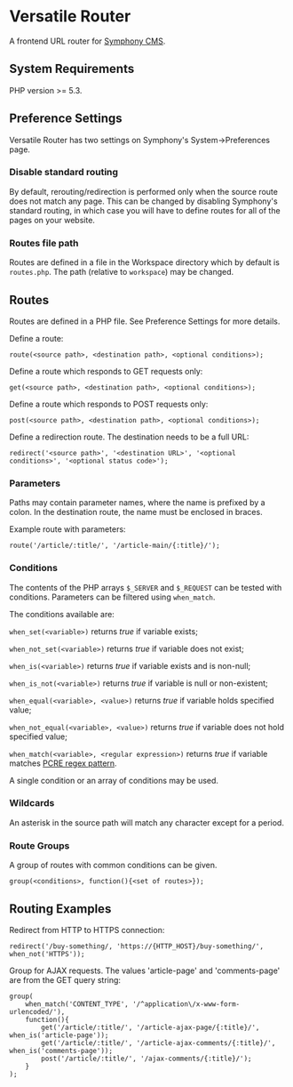 # Versatile Router

A frontend URL router for [Symphony CMS](http://getsymphony.com).

## System Requirements

PHP version >= 5.3.

## Preference Settings

Versatile Router has two settings on Symphony's System->Preferences page.

### Disable standard routing

By default, rerouting/redirection is performed only when the source route does not match any page. This can be changed by disabling Symphony's standard routing, in which case you will have to define routes for all of the pages on your website.

### Routes file path

Routes are defined in a file in the Workspace directory which by default is `routes.php`. The path (relative to `workspace`) may be changed.

## Routes

Routes are defined in a PHP file. See Preference Settings for more details.

Define a route:

`route(<source path>, <destination path>, <optional conditions>);`


Define a route which responds to GET requests only:

`get(<source path>, <destination path>, <optional conditions>);`


Define a route which responds to POST requests only:

`post(<source path>, <destination path>, <optional conditions>);`

Define a redirection route. The destination needs to be a full URL:

`redirect('<source path>', '<destination URL>', '<optional conditions>', '<optional status code>');`



### Parameters

Paths may contain parameter names, where the name is prefixed by a colon. In the destination route, the name must be enclosed in braces.

Example route with parameters:

`route('/article/:title/', '/article-main/{:title}/');`

### Conditions

The contents of the PHP arrays `$_SERVER` and `$_REQUEST` can be tested with conditions. Parameters can be filtered using `when_match`.

The conditions available are:

`when_set(<variable>)` returns *true* if variable exists;

`when_not_set(<variable>)` returns *true* if variable does not exist;

`when_is(<variable>)` returns *true* if variable exists and is non-null;

`when_is_not(<variable>)` returns *true* if variable is null or non-existent;

`when_equal(<variable>, <value>)` returns *true* if variable holds specified value;

`when_not_equal(<variable>, <value>)` returns *true* if variable does not hold specified value;

`when_match(<variable>, <regular expression>)` returns *true* if variable matches [PCRE regex pattern](http://php.net/manual/en/book.pcre.php).

A single condition or an array of conditions may be used.

### Wildcards

An asterisk in the source path will match any character except for a period.

### Route Groups

A group of routes with common conditions can be given.

`group(<conditions>, function(){<set of routes>});`

## Routing Examples

Redirect from HTTP to HTTPS connection:

`redirect('/buy-something/, 'https://{HTTP_HOST}/buy-something/', when_not('HTTPS'));`

Group for AJAX requests. The values 'article-page' and 'comments-page' are from the GET query string:

    group(
    	when_match('CONTENT_TYPE', '/^application\/x-www-form-urlencoded/'),
    	function(){
    		get('/article/:title/', '/article-ajax-page/{:title}/', when_is('article-page')); 
    		get('/article/:title/', '/article-ajax-comments/{:title}/', when_is('comments-page')); 
    		post('/article/:title/', '/ajax-comments/{:title}/');
    	}
    );

